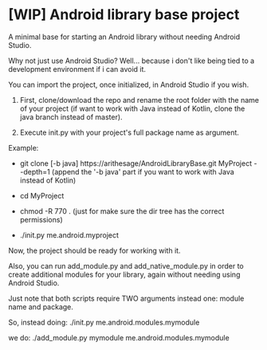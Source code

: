 # [WIP] Android library base project
A minimal base for starting an Android library without needing Android Studio.

Why not just use Android Studio?
Well... because i don't like being tied to a development environment if
i can avoid it.

You can import the project, once initialized, in Android Studio if you wish.


1) First, clone/download the repo and rename the root folder with the name
of your project (if want to work with Java instead of Kotlin, clone the java
branch instead of master).

2) Execute init.py with your project's full package name as argument.

Example:

- git clone [-b java] https://arithesage/AndroidLibraryBase.git MyProject --depth=1
  (append the '-b java' part if you want to work with Java instead of Kotlin)

- cd MyProject
- chmod -R 770 . (just for make sure the dir tree has the correct permissions)
- ./init.py me.android.myproject

Now, the project should be ready for working with it.


Also, you can run add_module.py and add_native_module.py in order to create
additional modules for your library, again without needing using Android Studio.

Just note that both scripts require TWO arguments instead one:
module name and package.

So, instead doing:
./init.py me.android.modules.mymodule

we do:
./add_module.py mymodule me.android.modules.mymodule

